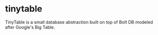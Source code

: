 # tinytable
TinyTable is a small database abstraction built on top of Bolt DB modeled after Google's Big Table.
